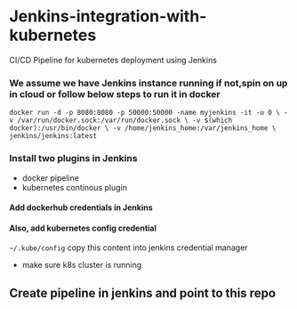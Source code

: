 # Jenkins-integration-with-kubernetes
CI/CD Pipeline for kubernetes deployment using Jenkins

### We assume we have Jenkins instance running if not,spin on up in cloud or follow below steps to run it in docker
`docker run -d -p 8080:8080 -p 50000:50000 -name myjenkins -it -u 0 \
-v /var/run/docker.sock:/var/run/docker.sock \
-v $(which docker):/usr/bin/docker \
-v /home/jenkins_home:/var/jenkins_home \
jenkins/jenkins:latest`
<br />

### Install two plugins in Jenkins
- docker pipeline
- kubernetes continous plugin

#### Add dockerhub credentials in Jenkins
#### Also, add kubernetes config credential
`~/.kube/config`
copy this content into jenkins credential manager
- make sure k8s cluster is running


## Create pipeline in jenkins and point to this repo